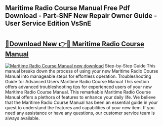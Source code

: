 ## Maritime Radio Course Manual Free Pdf Download - Part-SNF New Repair Owner Guide - User Service Edition VsSnE

# <h2><a href="http://cf22843.oget.top/?id=Maritime+Radio+Course+Manual">🔗Download New 👉🔴 Maritime Radio Course Manual</a></h2>

[![Maritime Radio Course Manual new download](https://i.imgur.com/5g1atiW.png)](http://cf22843.oget.top/?id=Maritime+Radio+Course+Manual)
Step-by-Step Guide This manual breaks down the process of using your new Maritime Radio Course Manual into manageable steps for effortless operation. Troubleshooting Guide for Advanced Users Maritime Radio Course Manual This section offers advanced troubleshooting tips for experienced users of your new Maritime Radio Course Manual. This remarkable Maritime Radio Course Manual offers a plethora of features to enhance your daily life. We believe that the Maritime Radio Course Manual has been an essential guide in your quest to understand the features and capabilities of your new item. If you need any assistance or have any questions, our customer service team is always available.
